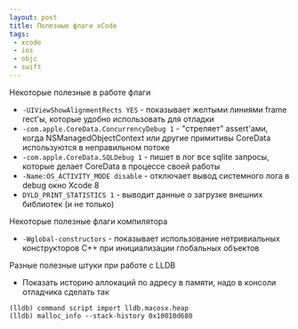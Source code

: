 ```yaml
---
layout: post
title: Полезные флаги xCode
tags:
 - xcode
 - ios
 - objc
 - swift
---
```


Некоторые полезные в работе флаги

 - ```-UIViewShowAlignmentRects YES``` - показывает желтыми линиями frame rect'ы, которые удобно использовать для отладки
 - ```-com.apple.CoreData.ConcurrencyDebug 1``` - "стреляет" assert'ами, когда NSManagedObjectContext или другие примитивы CoreData используются в неправильном потоке
 - ```-com.apple.CoreData.SQLDebug 1``` - пишет в лог все sqlite запросы, которые делает CoreData в процессе своей работы
 - ```-Name:OS_ACTIVITY_MODE disable``` - отключает вывод системного лога в debug окно Xcode 8
 - ```DYLD_PRINT_STATISTICS 1``` - выводит данные о загрузке внешних библиотек (и не только)

Некоторые полезные флаги компилятора

- ```-Wglobal-constructors``` - показывает использование нетривиальных конструкторов С++ при инициализации глобальных объектов

Разные полезные штуки при работе с LLDB

- Показать историю аллокаций по адресу в памяти, надо в консоли отладчика сделать так
```
(lldb) command script import lldb.macosx.heap
(lldb) malloc_info --stack-history 0x10010d680
```

